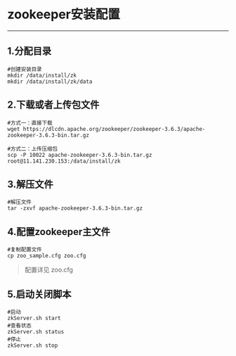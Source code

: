 # zookeeper安装配置
- - -

## 1.分配目录
```shell
#创建安装目录
mkdir /data/install/zk
mkdir /data/install/zk/data
```

## 2.下载或者上传包文件
```shell
#方式一：直接下载
wget https://dlcdn.apache.org/zookeeper/zookeeper-3.6.3/apache-zookeeper-3.6.3-bin.tar.gz
```

```shell
#方式二：上传压缩包
scp -P 10022 apache-zookeeper-3.6.3-bin.tar.gz  root@11.141.230.153:/data/install/zk
```

## 3.解压文件
```shell
#解压文件
tar -zxvf apache-zookeeper-3.6.3-bin.tar.gz
```

## 4.配置zookeeper主文件
```shell
#复制配置文件
cp zoo_sample.cfg zoo.cfg
```
>配置详见 zoo.cfg

## 5.启动关闭脚本
```shell
#启动
zkServer.sh start
#查看状态
zkServer.sh status
#停止
zkServer.sh stop
```


